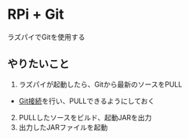 # RPi + Git
ラズパイでGitを使用する

## やりたいこと
1. ラズパイが起動したら、Gitから最新のソースをPULL
  * [Git接続](../gitUsage/gitUsage.md)を行い、PULLできるようにしておく

2. PULLしたソースをビルド、起動JARを出力
3. 出力したJARファイルを起動
